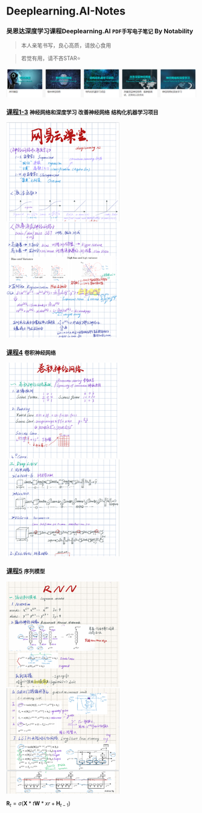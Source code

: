 # Deeplearning.AI-Notes
### 吴恩达深度学习课程Deeplearning.AI `PDF手写电子笔记` By Notability
> 本人亲笔书写，良心高质，请放心食用

> 若觉有用，请不吝STAR:star:

<img src="class.png" width=800>

### [课程1-3](/Course1-3.pdf) `神经网络和深度学习` `改善神经网络` `结构化机器学习项目`

<img src="show/1.png" width=300> <img src="show/2.png" width=300>

### [课程4](/Course4_CNN.pdf) `卷积神经网络`

<img src="show/3.png" width=300> <img src="show/4.png" width=300> 

### [课程5](/Course5_RNN.pdf) `序列模型`

<img src="show/5.png" width=300> <img src="show/6.png" width=300> 

$\mathbf{R}_t = \sigma(\mathbf{X}*t \mathbf{W}*{xr} + \mathbf{H}_{t-1})$ 
